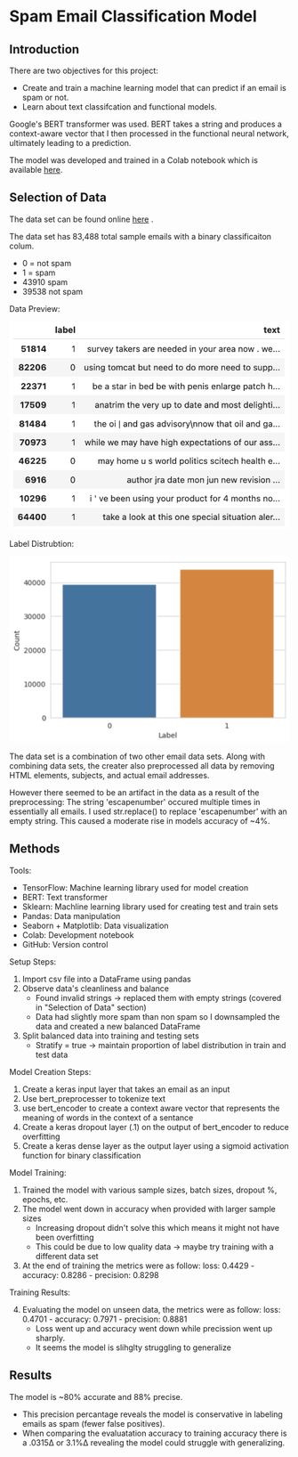 # Spam Email Classification Model

## Introduction

There are two objectives for this project:
  - Create and train a machine learning model that can predict if an email is spam or not.
  - Learn about text classifcation and functional models.

Google's BERT transformer was used. BERT takes a string and produces a context-aware vector that I then processed in the functional neural network, ultimately leading to a prediction.

The model was developed and trained in a Colab notebook which is available [here](https://github.com/mLucas55/spam-email-classification/blob/main/code/spam-email-classification.ipynb).

## Selection of Data

The data set can be found online [here](https://drive.google.com/file/d/1ElqSIk-nJp8yKlz9ZGyVoKQ7e4OE1mpB/view?usp=sharing) .

The data set has 83,488 total sample emails with a binary classificaiton colum.
  - 0 = not spam
  - 1 = spam
  - 43910 spam
  - 39538 not spam

Data Preview:

![Data screenshot](./graphs/Data-Head.png)

Label Distrubtion:

![Bar screenshot](./graphs/Label-Balance.png)

The data set is a combination of two other email data sets. Along with combining data sets, the creater also preprocessed all data by removing HTML elements, subjects, and actual email addresses.

However there seemed to be an artifact in the data as a result of the preprocessing: The string 'escapenumber' occured multiple times in essentially all emails. I used str.replace() to replace 'escapenumber' with an empty string. This caused a moderate rise in models accuracy of ~4%.

## Methods

Tools:
  - TensorFlow: Machine learning library used for model creation
  - BERT: Text transformer
  - Sklearn: Machline learning library used for creating test and train sets
  - Pandas: Data manipulation 
  - Seaborn + Matplotlib: Data visualization
  - Colab: Development notebook
  - GitHub: Version control

Setup Steps:

1. Import csv file into a DataFrame using pandas
2. Observe data's cleanliness and balance
    - Found invalid strings -> replaced them with empty strings (covered in "Selection of Data" section)
    - Data had slightly more spam than non spam so I downsampled the data and created a new balanced DataFrame
3. Split balanced data into training and testing sets
    - Stratify = true -> maintain proportion of label distribution in train and test data

Model Creation Steps:

1. Create a keras input layer that takes an email as an input
2. Use bert_preprocesser to tokenize text
3. use bert_encoder to create a context aware vector that represents the meaning of words in the context of a sentance
4. Create a keras dropout layer (.1) on the output of bert_encoder to reduce overfitting
5. Create a keras dense layer as the output layer using a sigmoid activation function for binary classification

Model Training: 

1. Trained the model with various sample sizes, batch sizes, dropout %, epochs, etc.
2. The model went down in accuracy when provided with larger sample sizes
     - Increasing dropout didn't solve this which means it might not have been overfitting
     - This could be due to low quality data -> maybe try training with a different data set
3. At the end of training the metrics were as follow: loss: 0.4429 - accuracy: 0.8286 - precision: 0.8298

Training Results:


4. Evaluating the model on unseen data, the metrics were as follow: loss: 0.4701 - accuracy: 0.7971 - precision: 0.8881
    - Loss went up and accuracy went down while precission went up sharply.
    - It seems the model is slihglty struggling to generalize

## Results

The model is ~80% accurate and 88% precise. 
  - This precision percantage reveals the model is conservative in labeling emails as spam (fewer false positives). 
  - When comparing the evaluatation accuracy to training accuracy there is a .0315∆ or 3.1%∆ revealing the model could struggle with generalizing.
